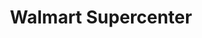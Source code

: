 ---
title: "Walmart Supercenter"
url: /tallahassee/walmart-supercenter-lagniappe-way/
shop: supermarket
---